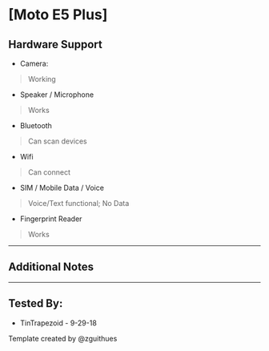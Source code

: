 # [Moto E5 Plus]

## Hardware Support

* Camera:
> Working

* Speaker / Microphone
> Works

* Bluetooth
> Can scan devices

* Wifi
> Can connect

* SIM / Mobile Data / Voice
> Voice/Text functional; No Data

* Fingerprint Reader
> Works

***
## Additional Notes

***


## Tested By:
* TinTrapezoid - 9-29-18

Template created by @zguithues